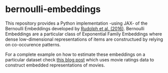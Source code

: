 # bernoulli-embeddings

This repository provides a Python implementation -using JAX-  of the Bernoulli Embeddings developed by [Rudolph et al. (2016)](https://arxiv.org/abs/1608.00778). Bernoulli Embeddings are a particular class of Exponential Family Embeddings where dense low-dimensional representations of items are constructued by relying on co-occurence patterns.

For a complete example on how to estimate these embeddings on a particular dataset check [this blog post](https://yabramuvdi.github.io/movies_embeddings_estimation/) which uses movie ratings data to construct embedded representations of movies.
